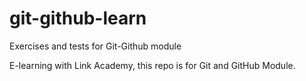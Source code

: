 # git-github-learn
Exercises and tests for Git-Github module


E-learning with Link Academy,  this repo is for Git and GitHub Module.
